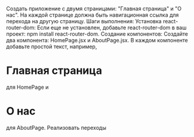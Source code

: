 Создать приложение с двумя страницами: "Главная страница" и "О нас".
На каждой странице должна быть навигационная ссылка для перехода на другую страницу.
Шаги выполнения:
Установка react-router-dom:
Если еще не установлен, добавьте react-router-dom в ваш проект: npm install react-router-dom.
Создание компонентов:
Создайте два компонента: HomePage.jsx и AboutPage.jsx.
В каждом компоненте добавьте простой текст, например, <h1>Главная страница</h1> для HomePage и <h1>О нас</h1> для AboutPage.
Реализовать переходы
